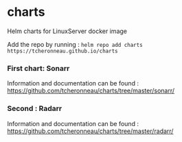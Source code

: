 # charts
Helm charts for LinuxServer docker image


Add the repo by running : ` helm repo add charts https://tcheronneau.github.io/charts `

### First chart:  Sonarr

Information and documentation can be found : https://github.com/tcheronneau/charts/tree/master/sonarr/

### Second : Radarr 
Information and documentation can be found : https://github.com/tcheronneau/charts/tree/master/radarr/
